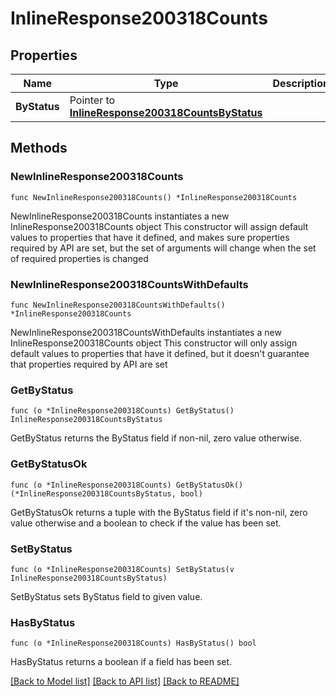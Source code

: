 # InlineResponse200318Counts

## Properties

Name | Type | Description | Notes
------------ | ------------- | ------------- | -------------
**ByStatus** | Pointer to [**InlineResponse200318CountsByStatus**](InlineResponse200318CountsByStatus.md) |  | [optional] 

## Methods

### NewInlineResponse200318Counts

`func NewInlineResponse200318Counts() *InlineResponse200318Counts`

NewInlineResponse200318Counts instantiates a new InlineResponse200318Counts object
This constructor will assign default values to properties that have it defined,
and makes sure properties required by API are set, but the set of arguments
will change when the set of required properties is changed

### NewInlineResponse200318CountsWithDefaults

`func NewInlineResponse200318CountsWithDefaults() *InlineResponse200318Counts`

NewInlineResponse200318CountsWithDefaults instantiates a new InlineResponse200318Counts object
This constructor will only assign default values to properties that have it defined,
but it doesn't guarantee that properties required by API are set

### GetByStatus

`func (o *InlineResponse200318Counts) GetByStatus() InlineResponse200318CountsByStatus`

GetByStatus returns the ByStatus field if non-nil, zero value otherwise.

### GetByStatusOk

`func (o *InlineResponse200318Counts) GetByStatusOk() (*InlineResponse200318CountsByStatus, bool)`

GetByStatusOk returns a tuple with the ByStatus field if it's non-nil, zero value otherwise
and a boolean to check if the value has been set.

### SetByStatus

`func (o *InlineResponse200318Counts) SetByStatus(v InlineResponse200318CountsByStatus)`

SetByStatus sets ByStatus field to given value.

### HasByStatus

`func (o *InlineResponse200318Counts) HasByStatus() bool`

HasByStatus returns a boolean if a field has been set.


[[Back to Model list]](../README.md#documentation-for-models) [[Back to API list]](../README.md#documentation-for-api-endpoints) [[Back to README]](../README.md)


